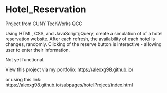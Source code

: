 # Hotel_Reservation
Project from CUNY TechWorks QCC


Using HTML, CSS, and JavaScript/jQuery, create a simulation of of a hotel reservation website. After each refresh, the availability of each hotel is changes, randomly. Clicking of the reserve button is interactive - allowing user to enter their information.

Not yet functional.

View this project via my portfolio: https://alexxg98.github.io/

or using this link: https://alexxg98.github.io/subpages/hotelProject/index.html
